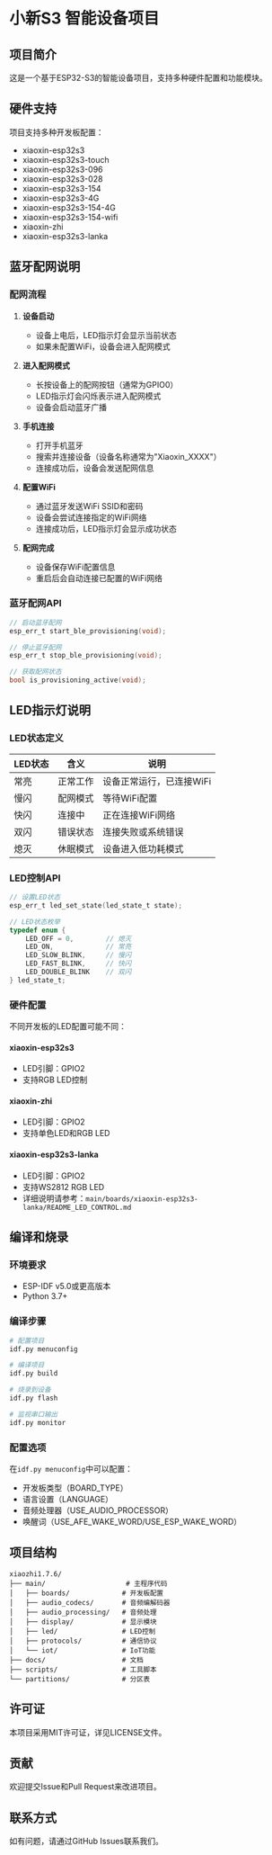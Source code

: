 # 小新S3 智能设备项目

## 项目简介

这是一个基于ESP32-S3的智能设备项目，支持多种硬件配置和功能模块。

## 硬件支持

项目支持多种开发板配置：
- xiaoxin-esp32s3
- xiaoxin-esp32s3-touch
- xiaoxin-esp32s3-096
- xiaoxin-esp32s3-028
- xiaoxin-esp32s3-154
- xiaoxin-esp32s3-4G
- xiaoxin-esp32s3-154-4G
- xiaoxin-esp32s3-154-wifi
- xiaoxin-zhi
- xiaoxin-esp32s3-lanka

## 蓝牙配网说明

### 配网流程

1. **设备启动**
   - 设备上电后，LED指示灯会显示当前状态
   - 如果未配置WiFi，设备会进入配网模式

2. **进入配网模式**
   - 长按设备上的配网按钮（通常为GPIO0）
   - LED指示灯会闪烁表示进入配网模式
   - 设备会启动蓝牙广播

3. **手机连接**
   - 打开手机蓝牙
   - 搜索并连接设备（设备名称通常为"Xiaoxin_XXXX"）
   - 连接成功后，设备会发送配网信息

4. **配置WiFi**
   - 通过蓝牙发送WiFi SSID和密码
   - 设备会尝试连接指定的WiFi网络
   - 连接成功后，LED指示灯会显示成功状态

5. **配网完成**
   - 设备保存WiFi配置信息
   - 重启后会自动连接已配置的WiFi网络

### 蓝牙配网API

```c
// 启动蓝牙配网
esp_err_t start_ble_provisioning(void);

// 停止蓝牙配网
esp_err_t stop_ble_provisioning(void);

// 获取配网状态
bool is_provisioning_active(void);
```

## LED指示灯说明

### LED状态定义

| LED状态 | 含义 | 说明 |
|---------|------|------|
| 常亮 | 正常工作 | 设备正常运行，已连接WiFi |
| 慢闪 | 配网模式 | 等待WiFi配置 |
| 快闪 | 连接中 | 正在连接WiFi网络 |
| 双闪 | 错误状态 | 连接失败或系统错误 |
| 熄灭 | 休眠模式 | 设备进入低功耗模式 |

### LED控制API

```c
// 设置LED状态
esp_err_t led_set_state(led_state_t state);

// LED状态枚举
typedef enum {
    LED_OFF = 0,        // 熄灭
    LED_ON,             // 常亮
    LED_SLOW_BLINK,     // 慢闪
    LED_FAST_BLINK,     // 快闪
    LED_DOUBLE_BLINK    // 双闪
} led_state_t;
```

### 硬件配置

不同开发板的LED配置可能不同：

#### xiaoxin-esp32s3
- LED引脚：GPIO2
- 支持RGB LED控制

#### xiaoxin-zhi
- LED引脚：GPIO2
- 支持单色LED和RGB LED

#### xiaoxin-esp32s3-lanka
- LED引脚：GPIO2
- 支持WS2812 RGB LED
- 详细说明请参考：`main/boards/xiaoxin-esp32s3-lanka/README_LED_CONTROL.md`

## 编译和烧录

### 环境要求
- ESP-IDF v5.0或更高版本
- Python 3.7+

### 编译步骤
```bash
# 配置项目
idf.py menuconfig

# 编译项目
idf.py build

# 烧录到设备
idf.py flash

# 监视串口输出
idf.py monitor
```

### 配置选项

在`idf.py menuconfig`中可以配置：
- 开发板类型（BOARD_TYPE）
- 语言设置（LANGUAGE）
- 音频处理器（USE_AUDIO_PROCESSOR）
- 唤醒词（USE_AFE_WAKE_WORD/USE_ESP_WAKE_WORD）

## 项目结构

```
xiaozhi1.7.6/
├── main/                    # 主程序代码
│   ├── boards/             # 开发板配置
│   ├── audio_codecs/       # 音频编解码器
│   ├── audio_processing/   # 音频处理
│   ├── display/            # 显示模块
│   ├── led/                # LED控制
│   ├── protocols/          # 通信协议
│   └── iot/                # IoT功能
├── docs/                   # 文档
├── scripts/                # 工具脚本
└── partitions/             # 分区表
```

## 许可证

本项目采用MIT许可证，详见LICENSE文件。

## 贡献

欢迎提交Issue和Pull Request来改进项目。

## 联系方式

如有问题，请通过GitHub Issues联系我们。 